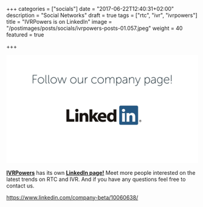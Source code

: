 +++
categories = ["socials"]
date = "2017-06-22T12:40:31+02:00"
description = "Social Networks"
draft = true
tags = ["rtc", "ivr", "ivrpowers"]
title = "IVRPowers is on LinkedIn"
image = "/postimages/posts/socials/ivrpowers-posts-01.057.jpeg"
weight = 40
featured = true

+++

![IVRpowers LinkedIn](/postimages/posts/socials/ivrpowers-posts-01.057.jpeg)

**[IVRPowers](http://www.ivrpowers.com)** has its own **[LinkedIn page!](https://www.linkedin.com/company-beta/10060638/)** Meet more people interested on the latest trends on RTC and IVR. And if you have any questions feel free to contact us.

https://www.linkedin.com/company-beta/10060638/

